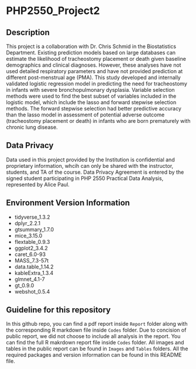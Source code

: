 # PHP2550_Project2

## Description
This project is a collaboration with Dr. Chris Schmid in the Biostatistics Department. Existing prediction models based on large databases can estimate the likelihood of tracheostomy placement or death given baseline demographics and clinical diagnoses. However, these analyses have not used detailed respiratory parameters and have not provided prediction at different post-menstrual age (PMA). This study developed and internally validated logistic regression model in predicting the need for tracheostomy in infants with severe bronchopulmonary dysplasia. Variable selection methods were used to find the best subset of variables included in the logistic model, which include the lasso and forward stepwise selection methods. The forward stepwise selection had better predictive accuracy than the lasso model in assessment of potential adverse outcome (tracheostomy placement or death) in infants who are born prematurely with chronic lung disease.


## Data Privacy
Data used in this project provided by the Institution is confidential and proprietary information, whcih can only be shared with the instructor, students, and TA of the course. Data Privacy Agreement is entered by the signed student participating in PHP 2550 Practical Data Analysis, represented by Alice Paul.

## Environment Version Information
- tidyverse_1.3.2
- dplyr_2.2.1
- gtsummary_1.7.0
- mice_3.15.0
- flextable_0.9.3
- ggplot2_3.4.2
- caret_6.0-93
- MASS_7.3-57t
- data.table_1.14.2
- kableExtra_1.3.4
- glmnet_4.1-7
- gt_0.9.0
- webshot_0.5.4
  

## Guideline for this repository
In this github repo, you can find a pdf report inside `Report` folder along with the corresponding R markdown file inside `Codes` folder. Due to concision of public report, we did not choose to include all analysis in the report. You can find the full R makrdown report file inside `Codes` folder. All images and tables in the public report can be found in `Images` and `Tables` folders. All the required packages and version information can be found in this README file.
